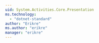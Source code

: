 ```yaml
---
uid: System.Activities.Core.Presentation
ms.technology: 
  - "dotnet-standard"
author: "Erikre"
ms.author: "erikre"
manager: "erikre"
---
```


